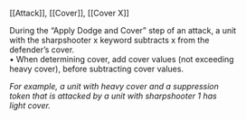 [[Attack]], [[Cover]], [[Cover X]]

During the “Apply Dodge and Cover” step of an attack, a unit  
with the sharpshooter x keyword subtracts x from the  
defender’s cover.  
• When determining cover, add cover values (not exceeding  
heavy cover), before subtracting cover values.

_For example, a unit with heavy cover and a suppression  
token that is attacked by a unit with sharpshooter 1 has  
light cover._